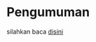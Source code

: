 # Pengumuman
silahkan baca [disini](https://github.com/WShme2017/kaderisasiWS/blob/master/Season%201/day%201/Pengumuman.md)
